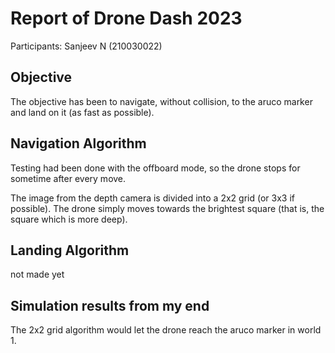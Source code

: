 # Report of Drone Dash 2023
Participants: Sanjeev N (210030022)

## Objective
The objective has been to navigate, without collision, to the aruco marker and land on it (as fast as possible).

## Navigation Algorithm
Testing had been done with the offboard mode, so the drone stops for sometime after every move.

The image from the depth camera is divided into a 2x2 grid (or 3x3 if possible). The drone simply moves towards the brightest square (that is, the square which is more deep).

## Landing Algorithm
not made yet

## Simulation results from my end
The 2x2 grid algorithm would let the drone reach the aruco marker in world 1.

